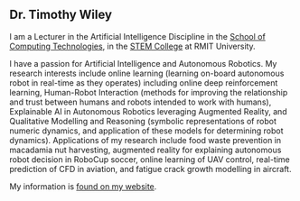## Dr. Timothy Wiley

I am a Lecturer in the Artificial Intelligence Discipline in the [School of Computing Technologies](https://www.rmit.edu.au/about/our-education/academic-schools/science/contact/computer-science-and-software-engineering), in the [STEM College](https://www.rmit.edu.au/about/schools-colleges/stem-college) at RMIT University.

I have a passion for Artificial Intelligence and Autonomous Robotics.
My research interests include 
    online learning (learning on-board autonomous robot in real-time as they operates) including online deep reinforcement learning, 
    Human-Robot Interaction (methods for improving the relationship and trust between humans and robots intended to work with humans),
    Explainable AI in Autonomous Robotics leveraging Augmented Reality,
    and
    Qualitative Modelling and Reasoning (symbolic representations of robot numeric dynamics, and application of these models for determining robot dynamics).
Applications of my research include 
    food waste prevention in macadamia nut harvesting,
    augmented reality for explaining autonomous robot decision in RoboCup soccer,
    online learning of UAV control, 
    real-time prediction of CFD in aviation,
    and
    fatigue crack growth modelling in aircraft.

My information is [found on my website](https://timothy-wiley.github.io).
